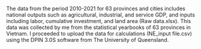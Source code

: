The data from the period 2010-2021 for 63 provinces and cities includes national outputs such as agricultural, industrial, and service GDP, and inputs including labor, cumulative investment, and land area (Raw data.xlsx). This data was collected by me from the statistical yearbooks of 63 provinces in Vietnam. I proceeded to upload the data for calculations (NE_input file.csv) using the DPIN 3.0S software from The University of Queensland.
